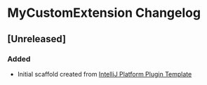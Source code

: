 <!-- Keep a Changelog guide -> https://keepachangelog.com -->

# MyCustomExtension Changelog

## [Unreleased]
### Added
- Initial scaffold created from [IntelliJ Platform Plugin Template](https://github.com/JetBrains/intellij-platform-plugin-template)
